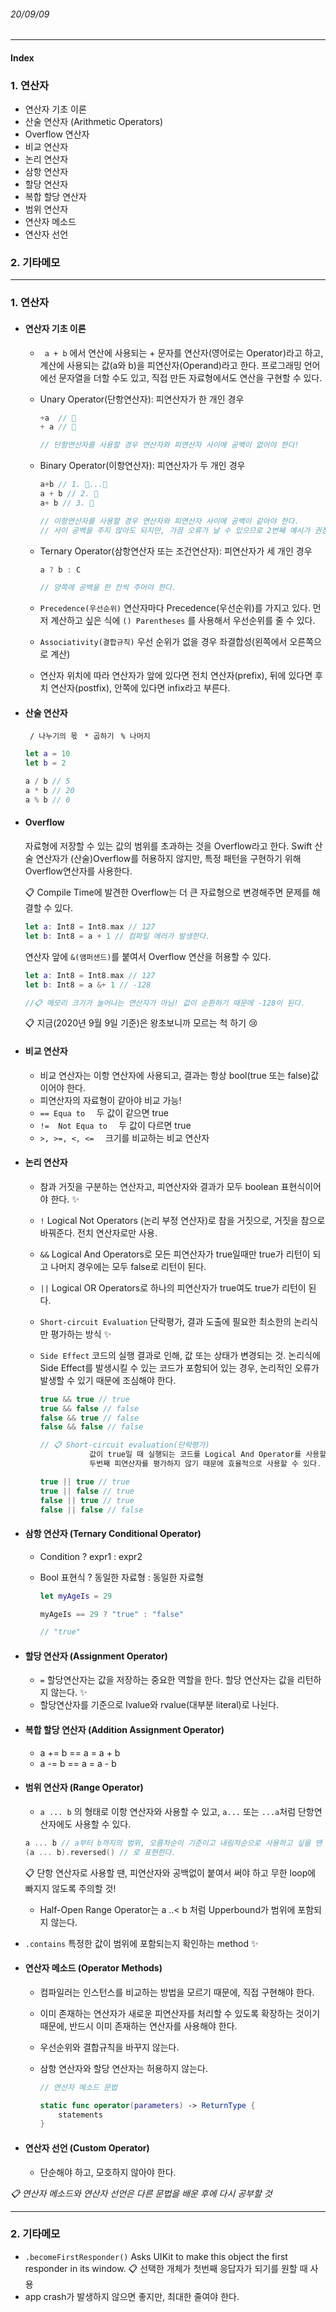 ###### 20/09/09

------



#### Index

### **1. 연산자**

-  연산자 기초 이론
- 산술 연산자 (Arithmetic Operators)
- Overflow 연산자
- 비교 연산자
- 논리 연산자
- 삼항 연산자
- 할당 연산자
- 복합 할당 연산자
- 범위 연산자
- 연산자 메소드
- 연산자 선언



### **2. 기타메모**



------



### 1. 연산자

- #### 연산자 기초 이론

  - ` a + b` 에서 연산에 사용되는 + 문자를 연산자(영어로는 Operator)라고 하고, 계산에 사용되는 값(a와 b)을 피연산자(Operand)라고 한다. 프로그래밍 언어에선 문자열을 더할 수도 있고, 직접 만든 자료형에서도 연산을 구현할 수 있다.

  

  - Unary Operator(단항연산자): 피연산자가 한 개인 경우

    ```swift
    +a  // 🙆
    + a // 🙅
    
    // 단항연산자를 사용할 경우 연산자와 피연산자 사이에 공백이 없어야 한다!
    ```

  

  - Binary Operator(이항연산자): 피연산자가 두 개인 경우

    ```swift
    a+b // 1. 🙆...🤷
    a + b // 2. 🙆
    a+ b // 3. 🙅
    
    // 이항연산자를 사용할 경우 연산자와 피연산자 사이에 공백이 같아야 한다.
    // 사이 공백을 주지 않아도 되지만, 가끔 오류가 날 수 있으므로 2번째 예시가 권장!
    ```

  

  - Ternary Operator(삼항연산자 또는 조건연산자): 피연산자가 세 개인 경우

    ```swift
    a ? b : C
    
    // 양쪽에 공백을 한 칸씩 주어야 한다.
    ```

    

  - `Precedence(우선순위)`    연산자마다 Precedence(우선순위)를 가지고 있다. 먼저 계산하고 싶은 식에 `() Parentheses` 를 사용해서 우선순위를 줄 수 있다.

  

  - `Associativity(결합규칙)`    우선 순위가 없을 경우 좌결합성(왼쪽에서 오른쪽으로 계산)

  

  - 연산자 위치에 따라 연산자가 앞에 있다면 전치 연산자(prefix), 뒤에 있다면 후치 연산자(postfix), 안쪽에 있다면 infix라고 부른다.



- #### 산술 연산자  

  ` / 나누기의 몫` 	` * 곱하기` 	` % 나머지`

  ```swift
  let a = 10
  let b = 2
  
  a / b // 5
  a * b // 20
  a % b // 0
  ```




- #### Overflow

  자료형에 저장할 수 있는 값의 범위를 초과하는 것을 Overflow라고 한다. Swift 산술 연산자가 (산술)Overflow를 허용하지 않지만, 특정 패턴을 구현하기 위해 Overflow연산자를 사용한다.

  📋 Compile Time에 발견한 Overflow는 더 큰 자료형으로 변경해주면 문제를 해결할 수 있다.

  ```swift
  let a: Int8 = Int8.max // 127
  let b: Int8 = a + 1 // 컴파일 에러가 발생한다. 
  ```

  연산자 앞에 `&(앰퍼샌드)`를 붙여서 Overflow 연산을 허용할 수 있다.	

  ```swift
  let a: Int8 = Int8.max // 127
  let b: Int8 = a &+ 1 // -128
  
  //📋 메모리 크기가 늘어나는 연산자가 아님! 값이 순환하기 때문에 -128이 된다.
  ```

  📋 지금(2020년 9월 9일 기준)은 왕초보니까 모르는 척 하기 😢



- #### 비교 연산자

  - 비교 연산자는 이항 연산자에 사용되고, 결과는 항상 bool(true 또는 false)값이어야 한다.
  - 피연산자의 자료형이 같아야 비교 가능!
  - `== Equa to  `                두 값이 같으면 true
  - `!=  Not Equa to  `      두 값이 다르면 true
  - `>, >=, <, <=  `            크기를 비교하는 비교 연산자 




- #### 논리 연산자

  - 참과 거짓을 구분하는 연산자고, 피연산자와 결과가 모두 boolean 표현식이어야 한다. ✨

  - `!`       Logical Not Operators (논리 부정 연산자)로 참을 거짓으로, 거짓을 참으로 바꿔준다. 전치 연산자로만 사용.

  - `&&`     Logical And Operators로 모든 피연산자가 true일때만 true가 리턴이 되고 나머지 경우에는 모두 false로
             리턴이 된다.
     
  - `||`     Logical OR Operators로 하나의 피연산자가 true여도 true가 리턴이 된다.

  - `Short-circuit Evaluation`  단락평가, 결과 도출에 필요한 최소한의 논리식만 평가하는 방식 ✨
  
  - `Side Effect`     코드의 실행 결과로 인해, 값 또는 상태가 변경되는 것.
                              논리식에 Side Effect를 발생시킬 수 있는 코드가 포함되어 있는 경우,
                                 논리적인 오류가 발생할 수 있기 때문에 조심해야 한다.
     
     ```swift
     true && true // true
     true && false // false
     false && true // false
     false && false // false
     
     // 📋 Short-circuit evaluation(단락평가)
     			값이 true일 때 실행되는 코드를 Logical And Operator를 사용할 때 첫번째 피연산자가 false라면,
     			두번째 피연산자를 평가하지 않기 때문에 효율적으로 사용할 수 있다.
     
     true || true // true
     true || false // true
     false || true // true
     false || false // false
     ```




- #### 삼항 연산자 (Ternary Conditional Operator)

  - Condition ? expr1 : expr2 

  - Bool 표현식 ? 동일한 자료형 : 동일한 자료형

    ```swift
    let myAgeIs = 29
    
    myAgeIs == 29 ? "true" : "false"
    
    // "true"
    ```



- #### 할당 연산자 (Assignment Operator)

  -  `=` 할당연산자는 값을 저장하는 중요한 역할을 한다. 할당 연산자는 값을 리턴하지 않는다. ✨
  - 할당연산자를 기준으로 lvalue와 rvalue(대부분 literal)로 나뉜다.




- ####  복합 할당 연산자 (Addition Assignment Operator)

  - a += b  == a = a + b
  - a -= b == a = a - b




- #### 범위 연산자 (Range Operator)

  -  `a ... b` 의 형태로 이항 연산자와 사용할 수 있고,
     `a...`  또는  `...a`처럼 단항연산자에도 사용할 수 있다.

    ```swift
    a ... b // a부터 b까지의 범위, 오름차순이 기준이고 내림차순으로 사용하고 싶을 땐
    (a ... b).reversed() // 로 표현한다.
    ```

    📋 단항 연산자로 사용할 땐, 피연산자와 공백없이 붙여서 써야 하고 무한 loop에 빠지지 않도록 주의할 것!

  - Half-Open Range Operator는  a ..< b 처럼 Upperbound가 범위에 포함되지 않는다.
  
- `.contains` 특정한 값이 범위에 포함되는지 확인하는 method ✨
  



- #### 연산자 메소드 (Operator Methods)

  - 컴파일러는 인스턴스를 비교하는 방법을 모르기 때문에, 직접 구현해야 한다.

  - 이미 존재하는 연산자가 새로운 피연산자를 처리할 수 있도록 확장하는 것이기 때문에, 반드시 이미 존재하는 연산자를 사용해야 한다.

  - 우선순위와 결합규칙을 바꾸지 않는다.

  - 삼항 연산자와 할당 연산자는 허용하지 않는다.

    ```swift
    // 연산자 메소드 문법
    
    static func operator(parameters) -> ReturnType {
    	statements
    }
    ```



- #### 연산자 선언 (Custom Operator)

  -  단순해야 하고, 모호하지 않아야 한다.



 *📋 연산자 메소드와 연산자 선언은 다른 문법을 배운 후에 다시 공부할 것*



------



### 2. 기타메모

- `.becomeFirstResponder()` Asks UIKit to make this object the first responder in its window.
  📋  선택한 개체가 첫번째 응답자가 되기를 원할 때 사용
- app crash가 발생하지 않으면 좋지만, 최대한 줄여야 한다. 